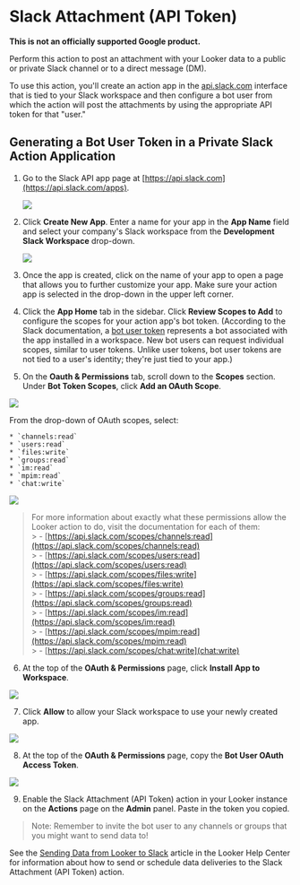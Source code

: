 # Slack Attachment (API Token)

**This is not an officially supported Google product.**

Perform this action to post an attachment with your Looker data to a public or private Slack channel or to a direct message (DM).

To use this action, you'll create an action app in the [api.slack.com](https://api.slack.com) interface that is tied to your Slack workspace and then configure a bot user from which the action will post the attachments by using the appropriate API token for that "user."

## Generating a Bot User Token in a Private Slack Action Application

1. Go to the Slack API app page at [https://api.slack.com](https://api.slack.com/apps).

    ![](app-1.png)

2. Click **Create New App**. Enter a name for your app in the **App Name** field and select your company's Slack workspace from the **Development Slack Workspace** drop-down.

    ![](app-2.png)

3. Once the app is created, click on the name of your app to open a page that allows you to further customize your app. Make sure your action app is selected in the drop-down in the upper left corner. 

4. Click the **App Home** tab in the sidebar. Click **Review Scopes to Add** to configure the scopes for your action app's bot token. (According to the Slack documentation, a [bot user token](https://api.slack.com/authentication/token-types#bot) represents a bot associated with the app installed in a workspace. New bot users can request individual scopes, similar to user tokens. Unlike user tokens, bot user tokens are not tied to a user's identity; they're just tied to your app.)

5. On the **Oauth & Permissions** tab, scroll down to the **Scopes** section. Under **Bot Token Scopes**, click **Add an OAuth Scope**. 

![](slack_attachment_add_scope.png)

From the drop-down of OAuth scopes, select:
    
    * `channels:read`
    * `users:read`
    * `files:write`
    * `groups:read`
    * `im:read`
    * `mpim:read`
    * `chat:write`

![](slack_attachment_scopes.png)

> For more information about exactly what these permissions allow the Looker action to do, visit the documentation for each of them:<br>
    > - [https://api.slack.com/scopes/channels:read](https://api.slack.com/scopes/channels:read) <br>
    > - [https://api.slack.com/scopes/users:read](https://api.slack.com/scopes/users:read) <br>
    > - [https://api.slack.com/scopes/files:write](https://api.slack.com/scopes/files:write) <br>
    > - [https://api.slack.com/scopes/groups:read](https://api.slack.com/scopes/groups:read) <br>
    > - [https://api.slack.com/scopes/im:read](https://api.slack.com/scopes/im:read) <br>
    > - [https://api.slack.com/scopes/mpim:read](https://api.slack.com/scopes/mpim:read) <br>
    > - [https://api.slack.com/scopes/chat:write](chat:write) <br>

6. At the top of the **OAuth & Permissions** page, click **Install App to Workspace**.

![](slack_attachment_oauth_install.png)

7. Click **Allow** to allow your Slack workspace to use your newly created app.

![](slack_attachment_oauth_allow.png)

8. At the top of the **OAuth & Permissions** page, copy the **Bot User OAuth Access Token**.

![](slack_attachment_oauth_token.png)

9. Enable the Slack Attachment (API Token) action in your Looker instance on the **Actions** page on the **Admin** panel. Paste in the token you copied.

> Note: Remember to invite the bot user to any channels or groups that you might want to send data to!

See the [Sending Data from Looker to Slack](https://help.looker.com/hc/en-us/articles/360023685774) article in the Looker Help Center for information about how to send or schedule data deliveries to the Slack Attachment (API Token) action.
